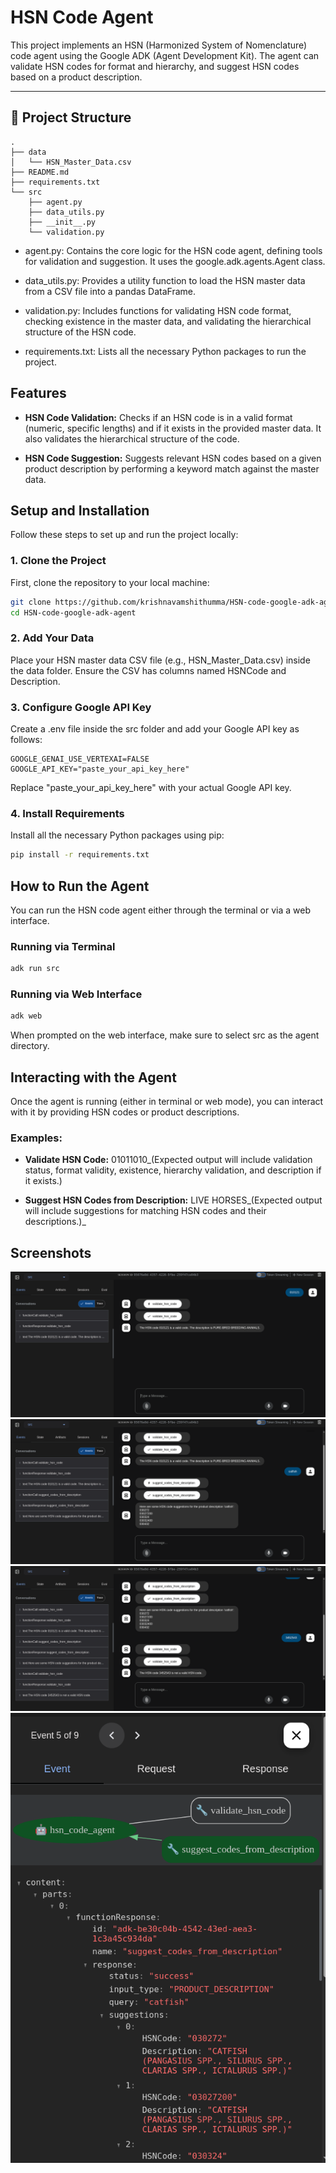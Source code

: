 # HSN Code Agent

This project implements an HSN (Harmonized System of Nomenclature) code agent using the Google ADK (Agent Development Kit). The agent can validate HSN codes for format and hierarchy, and suggest HSN codes based on a product description.

---

## 📁 Project Structure

```text
.
├── data
│   └── HSN_Master_Data.csv
├── README.md
├── requirements.txt
└── src
    ├── agent.py
    ├── data_utils.py
    ├── __init__.py
    └── validation.py
```

*   agent.py: Contains the core logic for the HSN code agent, defining tools for validation and suggestion. It uses the google.adk.agents.Agent class.
    
*   data\_utils.py: Provides a utility function to load the HSN master data from a CSV file into a pandas DataFrame.
    
*   validation.py: Includes functions for validating HSN code format, checking existence in the master data, and validating the hierarchical structure of the HSN code.
    
*   requirements.txt: Lists all the necessary Python packages to run the project.
    

**Features**
------------

*   **HSN Code Validation:** Checks if an HSN code is in a valid format (numeric, specific lengths) and if it exists in the provided master data. It also validates the hierarchical structure of the code.
    
*   **HSN Code Suggestion:** Suggests relevant HSN codes based on a given product description by performing a keyword match against the master data.
    

**Setup and Installation**
--------------------------

Follow these steps to set up and run the project locally:

### **1\. Clone the Project**

First, clone the repository to your local machine:

```bash
git clone https://github.com/krishnavamshithumma/HSN-code-google-adk-agent.git
cd HSN-code-google-adk-agent
```

### **2\. Add Your Data**

Place your HSN master data CSV file (e.g., HSN\_Master\_Data.csv) inside the data folder. Ensure the CSV has columns named HSNCode and Description.

### **3\. Configure Google API Key**

Create a .env file inside the src folder and add your Google API key as follows:
```text
GOOGLE_GENAI_USE_VERTEXAI=FALSE
GOOGLE_API_KEY="paste_your_api_key_here"
```
Replace "paste\_your\_api\_key\_here" with your actual Google API key.

### **4\. Install Requirements**

Install all the necessary Python packages using pip:
```bash
pip install -r requirements.txt
```

**How to Run the Agent**
------------------------

You can run the HSN code agent either through the terminal or via a web interface.

### **Running via Terminal**
```bash
adk run src
```
### **Running via Web Interface**
```bash
adk web
```
When prompted on the web interface, make sure to select src as the agent directory.

**Interacting with the Agent**
------------------------------

Once the agent is running (either in terminal or web mode), you can interact with it by providing HSN codes or product descriptions.

### **Examples:**

*   **Validate HSN Code:** 01011010_(Expected output will include validation status, format validity, existence, hierarchy validation, and description if it exists.)
    
*   **Suggest HSN Codes from Description:** LIVE HORSES_(Expected output will include suggestions for matching HSN codes and their descriptions.)_
    

**Screenshots**
---------------
![Ouput Images1](images/outputimage1.png)
![Ouput Images2](images/outputimage2.png)
![Ouput Images3](images/outputimage3.png)
![Ouput Images4](images/outputimage4.png)
